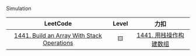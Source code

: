 Simulation

|                                                     LeetCode                                                      | Level |                                          力扣                                          |
|:-----------------------------------------------------------------------------------------------------------------:|:-----:|:------------------------------------------------------------------------------------:|
| [1441. Build an Array With Stack Operations](https://leetcode.com/problems/build-an-array-with-stack-operations/) |  🟨   | [1441. 用栈操作构建数组](https://leetcode.cn/problems/build-an-array-with-stack-operations/) |